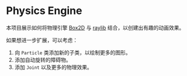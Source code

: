 # Physics Engine

本项目展示如何将物理引擎 [Box2D](https://box2d.org/) 与 [raylib](https://www.raylib.com/) 结合，以创建出有趣的动画效果。

如果想进一步扩展，可以考虑：

1. 向 `Particle` 类添加新的子类，以绘制更多的图形。
2. 添加自动旋转的障碍物。
3. 添加 `Joint` 以及更多的物理效果。
